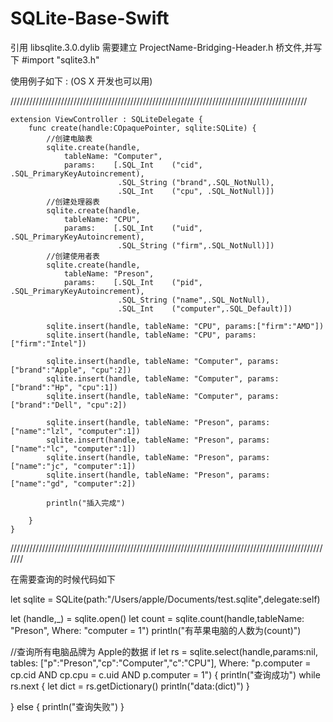 SQLite-Base-Swift
=================

  引用 libsqlite.3.0.dylib
  需要建立 ProjectName-Bridging-Header.h 桥文件,并写下 #import "sqlite3.h"

  使用例子如下 : (OS X 开发也可以用)

//////////////////////////////////////////////////////////////////////////////////////////////

    extension ViewController : SQLiteDelegate {
        func create(handle:COpaquePointer, sqlite:SQLite) {
            //创建电脑表
            sqlite.create(handle,
                tableName: "Computer",
                params:    [.SQL_Int    ("cid",  .SQL_PrimaryKeyAutoincrement),
                            .SQL_String ("brand",.SQL_NotNull),
                            .SQL_Int    ("cpu", .SQL_NotNull)])
            //创建处理器表
            sqlite.create(handle,
                tableName: "CPU",
                params:    [.SQL_Int    ("uid",  .SQL_PrimaryKeyAutoincrement),
                            .SQL_String ("firm",.SQL_NotNull)])
            //创建使用者表
            sqlite.create(handle,
                tableName: "Preson",
                params:    [.SQL_Int    ("pid",  .SQL_PrimaryKeyAutoincrement),
                            .SQL_String ("name",.SQL_NotNull),
                            .SQL_Int    ("computer",.SQL_Default)])
            
            sqlite.insert(handle, tableName: "CPU", params:["firm":"AMD"])
            sqlite.insert(handle, tableName: "CPU", params:["firm":"Intel"])
            
            sqlite.insert(handle, tableName: "Computer", params:["brand":"Apple", "cpu":2])
            sqlite.insert(handle, tableName: "Computer", params:["brand":"Hp", "cpu":1])
            sqlite.insert(handle, tableName: "Computer", params:["brand":"Dell", "cpu":2])
            
            sqlite.insert(handle, tableName: "Preson", params:["name":"lzl", "computer":1])
            sqlite.insert(handle, tableName: "Preson", params:["name":"lc", "computer":1])
            sqlite.insert(handle, tableName: "Preson", params:["name":"jc", "computer":1])
            sqlite.insert(handle, tableName: "Preson", params:["name":"gd", "computer":2])
            
            println("插入完成")
            
        }
    }

///////////////////////////////////////////////////////////////////////////////////////////////////////

  在需要查询的时候代码如下

  let sqlite = SQLite(path:"/Users/apple/Documents/test.sqlite",delegate:self)

  let (handle,_) = sqlite.open()
  let count = sqlite.count(handle,tableName: "Preson", Where: "computer = 1")
  println("有苹果电脑的人数为\(count)")

  //查询所有电脑品牌为 Apple的数据
  if let rs = sqlite.select(handle,params:nil, tables: ["p":"Preson","cp":"Computer","c":"CPU"], Where: "p.computer = cp.cid AND cp.cpu = c.uid AND p.computer = 1") {
      println("查询成功")
      while rs.next {
          let dict = rs.getDictionary()
          println("data:\(dict)")
      }
    
  } else {
      println("查询失败")
  }

